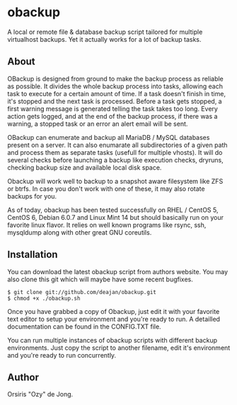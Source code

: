 obackup
=======

A local or remote file & database backup script tailored for multiple virtualhost backups. Yet it actually works for a lot of backup tasks.

## About

OBackup is designed from ground to make the backup process as reliable as possible.
It divides the whole backup process into tasks, allowing each task to execute for a certain amount of time.
If a task doesn't finish in time, it's stopped and the next task is processed.
Before a task gets stopped, a first warning message is generated telling the task takes too long.
Every action gets logged, and at the end of the backup process, if there was a warning,
a stopped task or an error an alert email will be sent.

OBackup can enumerate and backup all MariaDB / MySQL databases present on a server.
It can also enumarate all subdirectories of a given path and process them as separate tasks (usefull for multiple vhosts).
It will do several checks before launching a backup like execution checks, dryruns,
checking backup size and available local disk space.

Obackup will work well to backup to a snapshot aware filesystem like ZFS or btrfs.
In case you don't work with one of these, it may also rotate backups for you.

As of today, obackup has been tested successfully on RHEL / CentOS 5, CentOS 6, Debian 6.0.7 and Linux Mint 14
but should basically run on your favorite linux flavor. It relies on well known programs like rsync, ssh, mysqldump along
with other great GNU coreutils.

## Installation

You can download the latest obackup script from authors website.
You may also clone this git which will maybe have some recent bugfixes.

    $ git clone git://github.com/deajan/obackup.git
    $ chmod +x ./obackup.sh
  
Once you have grabbed a copy of Obackup, just edit it with your favorite text editor to setup your environment
and you're ready to run. A detailled documentation can be found in the CONFIG.TXT file.

You can run multiple instances of obackup scripts with different backup environments. Just copy the script to another
filename, edit it's environment and you're ready to run concurrently.

## Author

Orsiris "Ozy" de Jong.

 
